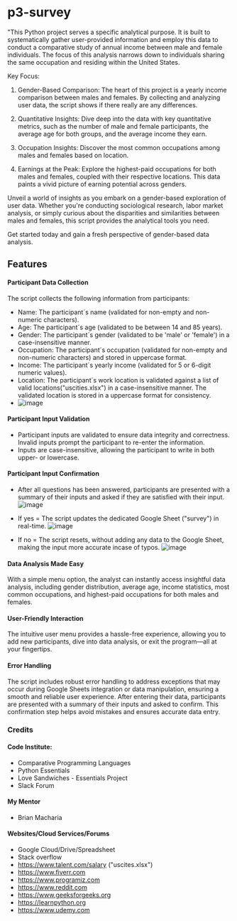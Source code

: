 # p3-survey

"This Python project serves a specific analytical purpose. It is built to systematically gather user-provided information and employ this data to conduct a comparative study of annual income between male and female individuals. The focus of this analysis narrows down to individuals sharing the same occupation and residing within the United States.

Key Focus:
1. Gender-Based Comparison: The heart of this project is a yearly income comparison between males and females. By collecting and analyzing user data, the script shows if there really are any differences. 

2. Quantitative Insights: Dive deep into the data with key quantitative metrics, such as the number of male and female participants, the average age for both groups, and the average income they earn.

3. Occupation Insights: Discover the most common occupations among males and females based on location. 

4. Earnings at the Peak: Explore the highest-paid occupations for both males and females, coupled with their respective locations. This data paints a vivid picture of earning potential across genders.

Unveil a world of insights as you embark on a gender-based exploration of user data. Whether you're conducting sociological research, labor market analysis, or simply curious about the disparities and similarities between males and females, this script provides the analytical tools you need.

Get started today and gain a fresh perspective of gender-based data analysis. 

## Features
#### Participant Data Collection
The script collects the following information from participants:
* Name: The participant´s name (validated for non-empty and non-numeric characters).
* Age: The participant´s age (validated to be between 14 and 85 years).
* Gender: The participant´s gender (validated to be 'male' or 'female') in a case-insensitive manner.
* Occupation: The participant´s occupation (validated for non-empty and non-numeric characters) and stored in uppercase format.
* Income: The participant´s yearly income (validated for 5 or 6-digit numeric values).
* Location: The participant´s work location is validated against a list of valid locations("uscities.xlsx") in a case-insensitive manner. The validated location is stored in a
  uppercase format for consistency.
* ![image](https://github.com/GlennJohansson85/p3-survey/assets/139962883/a360022b-aff0-415e-8d1f-bb0db6c4bb07)

#### Participant Input Validation
* Participant inputs are validated to ensure data integrity and correctness. Invalid inputs prompt the participant to re-enter the information.
* Inputs are case-insensitive, allowing the participant to write in both upper- or lowercase.


#### Participant Input Confirmation
* After all questions has been answered, participants are presented with a summary of their inputs and asked if they are satisfied with their input.
  ![image](https://github.com/GlennJohansson85/p3-survey/assets/139962883/e5027dcc-94f3-4279-81d3-c31ba5bb5833)
* If yes = The script updates the dedicated Google Sheet ("survey") in real-time.
  ![image](https://github.com/GlennJohansson85/p3-survey/assets/139962883/c27b3b65-be8c-4cb2-a745-fb8afa22c5ee)

* If no = The script resets, without adding any data to the Google Sheet, making the input more accurate incase of typos.
  ![image](https://github.com/GlennJohansson85/p3-survey/assets/139962883/ef7acf22-b62b-4582-8479-48eaee0dee72)
 
  
#### Data Analysis Made Easy
With a simple menu option, the analyst can instantly access insightful data analysis, including gender distribution, average age, income statistics, most common occupations, and highest-paid occupations for both males and females.

#### User-Friendly Interaction
The intuitive user menu provides a hassle-free experience, allowing you to add new participants, dive into data analysis, or exit the program—all at your fingertips.

#### Error Handling
The script includes robust error handling to address exceptions that may occur during Google Sheets integration or data manipulation, ensuring a smooth and reliable user experience.
After entering their data, participants are presented with a summary of their inputs and asked to confirm. This confirmation step helps avoid mistakes and ensures accurate data entry.

### Credits

#### Code Institute:
* Comparative Programming Languages
* Python Essentials
* Love Sandwiches - Essentials Project
* Slack Forum
#### My Mentor
* Brian Macharia
#### Websites/Cloud Services/Forums
* Google Cloud/Drive/Spreadsheet
* Stack overflow
* https://www.talent.com/salary ("uscites.xlsx")
* https://www.fiverr.com
* https://www.programiz.com
* https://www.reddit.com
* https://www.geeksforgeeks.org
* https://learnpython.org
* https://www.udemy.com
